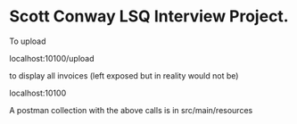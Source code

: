 # Scott Conway LSQ Interview Project.

To upload

localhost:10100/upload

to display all invoices (left exposed but in reality would not be)

localhost:10100

A postman collection with the above calls is in src/main/resources